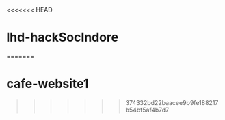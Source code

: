 <<<<<<< HEAD
# lhd-hackSocIndore
=======
# cafe-website1
>>>>>>> 374332bd22baacee9b9fe188217b54bf5af4b7d7
